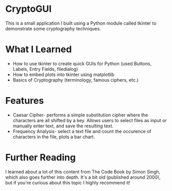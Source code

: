 # CryptoGUI

This is a small application I built using a Python module called tkinter to demonstrate some cryptography techniques.

# What I Learned

* How to use tkinter to create quick GUIs for Python (used Buttons, Labels, Entry Fields, filedialog)
* How to embed plots into tkinter using matplotlib
* Basics of Cryptography (terminology, famous ciphers, etc.)

# Features

* Caesar Cipher- performs a simple substitution cipher where the characters are all shifted by a key. Allows users to select files as input or manually enter text, and save the resulting text. 
* Frequency Analysis- select a text file and count the occurence of characters in the file, plots a bar chart.


# Further Reading

I learned about a lot of this content from The Code Book by Simon Singh, which also goes further into depth. It's a bit old (published around 2000), but if you're curious about this topic I highly recommend it!
